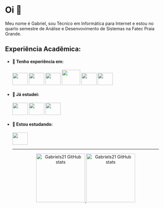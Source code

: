 # Oi 👋

Meu nome é Gabriel, sou Técnico em Informática para Internet e estou no quarto semestre de Análise e Desenvovimento de Sistemas na Fatec Praia Grande.

## Experiência Acadêmica:

- #### 💼 Tenho experiência em:
  
  <img height="40" width="50" src="https://cdn.jsdelivr.net/gh/devicons/devicon/icons/html5/html5-original.svg" />
  <img height="40" width="50" src="https://cdn.jsdelivr.net/gh/devicons/devicon/icons/javascript/javascript-original.svg"/>
  <img height="40" width="50" src="https://cdn.jsdelivr.net/gh/devicons/devicon/icons/php/php-original.svg"/>
  <img height="50" width="60" src="https://cdn.jsdelivr.net/gh/devicons/devicon/icons/mysql/mysql-original-wordmark.svg"/>
  <img height="40" width="50" src="https://cdn.jsdelivr.net/gh/devicons/devicon/icons/css3/css3-original.svg"/>
  <img height="40" width="50"src="https://cdn.jsdelivr.net/gh/devicons/devicon/icons/bootstrap/bootstrap-original.svg"/>
  
- #### 📘 Já estudei:
  
  <img height="40" width="50" src="https://cdn.jsdelivr.net/gh/devicons/devicon/icons/cplusplus/cplusplus-original.svg"/>
  <img height="40" width="50" src="https://cdn.jsdelivr.net/gh/devicons/devicon/icons/csharp/csharp-original.svg"/>
  <img height="40" width="50" src="https://cdn.jsdelivr.net/gh/devicons/devicon/icons/java/java-original.svg"/>
  
- #### 📙 Estou estudando:
 
  <img height="40" width="50" src="https://cdn.jsdelivr.net/gh/devicons/devicon/icons/vuejs/vuejs-original.svg"/>
  
  <hr>
  
  <div align="center">
    <a href="https://github.com/Gabriels21">
    <img height="160em" src="https://github-readme-stats.vercel.app/api?username=Gabriels21&show_icons=true&theme=react" alt="Gabriels21 GitHub stats"/>
    <img height="160em" src="https://github-readme-stats.vercel.app/api/top-langs/?username=Gabriels21&layout=compact&show_icons=true&theme=react" alt="Gabriels21 GitHub stats"/>
  </div>
  
<!--
**Gabriels21/GabrielS21** is a ✨ _special_ ✨ repository because its `README.md` (this file) appears on your GitHub profile.

Here are some ideas to get you started:

- 🔭 I’m currently working on ...
- 🌱 I’m currently learning ...
- 👯 I’m looking to collaborate on ...
- 🤔 I’m looking for help with ...
- 💬 Ask me about ...
- 📫 How to reach me: ...
- 😄 Pronouns: ...
- ⚡ Fun fact: ...
-->
